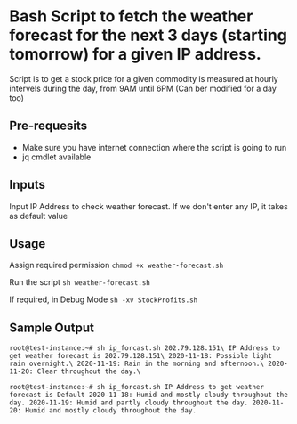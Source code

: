 # Bash Script to fetch the weather forecast for the next 3 days (starting tomorrow) for a given IP address.
Script is to get a stock price for a given commodity is measured at hourly intervels during the day, from 9AM until 6PM (Can ber modified for a day too)

## Pre-requesits
* Make sure you have internet connection where the script is going to run
* jq cmdlet available

## Inputs
Input IP Address to check weather forecast.
If we don't enter any IP, it takes as default value 

## Usage
Assign required permission 
`chmod +x weather-forecast.sh`

Run the script
`sh weather-forecast.sh`

If required, in Debug Mode
`sh -xv StockProfits.sh`


## Sample Output
`root@test-instance:~# sh ip_forcast.sh 202.79.128.151\
IP Address to get weather forecast is 202.79.128.151\
2020-11-18: Possible light rain overnight.\
2020-11-19: Rain in the morning and afternoon.\
2020-11-20: Clear throughout the day.\`


`root@test-instance:~# sh ip_forcast.sh
IP Address to get weather forecast is Default
2020-11-18: Humid and mostly cloudy throughout the day.
2020-11-19: Humid and partly cloudy throughout the day.
2020-11-20: Humid and mostly cloudy throughout the day.`




